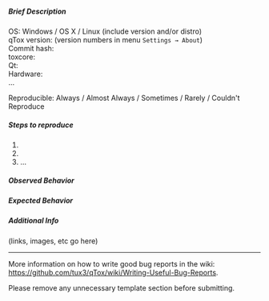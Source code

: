 ##### Brief Description

OS: Windows / OS X / Linux (include version and/or distro)  
qTox version: (version numbers in menu `Settings → About`)  
Commit hash:  
toxcore:  
Qt:  
Hardware:  
…

Reproducible: Always / Almost Always / Sometimes / Rarely / Couldn't Reproduce

##### Steps to reproduce

1. 
2. 
3. …

##### Observed Behavior


##### Expected Behavior


##### Additional Info
(links, images, etc go here)

----

More information on how to write good bug reports in the wiki:
https://github.com/tux3/qTox/wiki/Writing-Useful-Bug-Reports.

Please remove any unnecessary template section before submitting.
